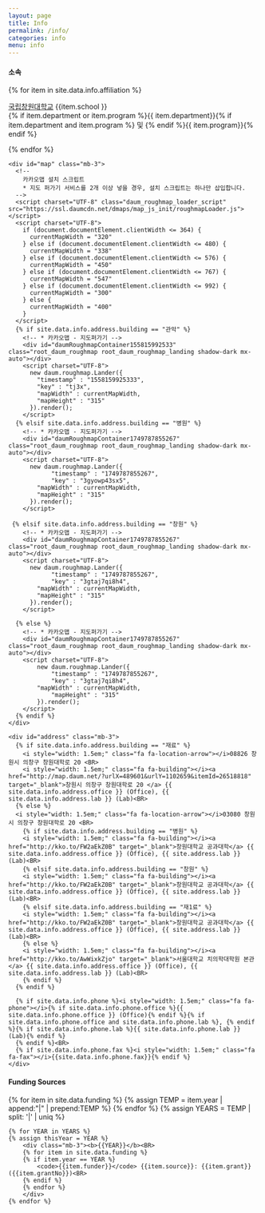 ```yaml
---
layout: page
title: Info
permalink: /info/
categories: info
menu: info
---
```


<div class="row" id="info">
  <div class="col-md-5 mb-4">
    <div id="affiliation">
      <h4><b>소속</b></h4>
      {% for item in site.data.info.affiliation %}
        <p><i style="width: 1.5em;" class="fa fa-university" aria-hidden="true"></i><a href="http://www.changwon.ac.kr/" target="_blank" >국립창원대학교</a> {{item.school }}<BR>
        {% if item.department or item.program %}<i style="width: 1.5em;" class="fa fa-graduation-cap"></i>{{ item.department}}{% if item.department and item.program %} 및 {% endif %}{{ item.program}}{% endif %}</p>
      {% endfor %}
    </div>

    <div id="map" class="mb-3">
      <!--
        카카오맵 설치 스크립트
        * 지도 퍼가기 서비스를 2개 이상 넣을 경우, 설치 스크립트는 하나만 삽입합니다.
      -->
      <script charset="UTF-8" class="daum_roughmap_loader_script" src="https://ssl.daumcdn.net/dmaps/map_js_init/roughmapLoader.js"></script>
      <script charset="UTF-8">
        if (document.documentElement.clientWidth <= 364) {
          currentMapWidth = "320"
        } else if (document.documentElement.clientWidth <= 480) {
          currentMapWidth = "338"
        } else if (document.documentElement.clientWidth <= 576) {
          currentMapWidth = "450"
        } else if (document.documentElement.clientWidth <= 767) {
          currentMapWidth = "547"
        } else if (document.documentElement.clientWidth <= 992) {
          currentMapWidth = "300"
        } else {
          currentMapWidth = "400"    
        }
      </script>
      {% if site.data.info.address.building == "관악" %}
        <!-- * 카카오맵 - 지도퍼가기 -->
        <div id="daumRoughmapContainer155815992533" class="root_daum_roughmap root_daum_roughmap_landing shadow-dark mx-auto"></div>
        <script charset="UTF-8">
          new daum.roughmap.Lander({
            "timestamp" : "1558159925333",
            "key" : "tj3x",
            "mapWidth" : currentMapWidth,
            "mapHeight" : "315"
          }).render();
        </script>
      {% elsif site.data.info.address.building == "병원" %}
        <!-- * 카카오맵 - 지도퍼가기 -->
        <div id="daumRoughmapContainer1749787855267" class="root_daum_roughmap root_daum_roughmap_landing shadow-dark mx-auto"></div>
        <script charset="UTF-8">
          new daum.roughmap.Lander({
        		"timestamp" : "1749787855267",
        		"key" : "3gyowp43sx5",
            "mapWidth" : currentMapWidth,
            "mapHeight" : "315"
          }).render();
        </script>

     {% elsif site.data.info.address.building == "창원" %}
        <!-- * 카카오맵 - 지도퍼가기 -->
        <div id="daumRoughmapContainer1749787855267" class="root_daum_roughmap root_daum_roughmap_landing shadow-dark mx-auto"></div>
        <script charset="UTF-8">
          new daum.roughmap.Lander({
        		"timestamp" : "1749787855267",
        		"key" : "3gtaj7qi8h4",
            "mapWidth" : currentMapWidth,
            "mapHeight" : "315"
          }).render();
        </script>
        
      {% else %}
        <!-- * 카카오맵 - 지도퍼가기 -->
        <div id="daumRoughmapContainer1749787855267" class="root_daum_roughmap root_daum_roughmap_landing shadow-dark mx-auto"></div>
        <script charset="UTF-8">
        	new daum.roughmap.Lander({
        		"timestamp" : "1749787855267",
        		"key" : "3gtaj7qi8h4",
            "mapWidth" : currentMapWidth,
        		"mapHeight" : "315"
        	}).render();
        </script>
      {% endif %}
    </div>

    <div id="address" class="mb-3">
      {% if site.data.info.address.building == "재료" %}
        <i style="width: 1.5em;" class="fa fa-location-arrow"></i>08826 창원시 의창구 창원대학로 20 <BR>
        <i style="width: 1.5em;" class="fa fa-building"></i><a href="http://map.daum.net/?urlX=489601&urlY=1102659&itemId=26518818" target="_blank">창원시 의창구 창원대학로 20 </a> {{ site.data.info.address.office }} (Office), {{ site.data.info.address.lab }} (Lab)<BR>
      {% else %}
      <i style="width: 1.5em;" class="fa fa-location-arrow"></i>03080 창원시 의창구 창원대학로 20 <BR>
        {% if site.data.info.address.building == "병원" %}
        <i style="width: 1.5em;" class="fa fa-building"></i><a href="http://kko.to/FW2aEkZ0B" target="_blank">창원대학교 공과대학</a> {{ site.data.info.address.office }} (Office), {{ site.address.lab }} (Lab)<BR>
        {% elsif site.data.info.address.building == "창원" %}
        <i style="width: 1.5em;" class="fa fa-building"></i><a href="http://kko.to/FW2aEkZ0B" target="_blank">창원대학교 공과대학</a> {{ site.data.info.address.office }} (Office), {{ site.address.lab }} (Lab)<BR>
        {% elsif site.data.info.address.building == "재1료" %}
        <i style="width: 1.5em;" class="fa fa-building"></i><a href="http://kko.to/FW2aEkZ0B" target="_blank">창원대학교 공과대학</a> {{ site.data.info.address.office }} (Office), {{ site.address.lab }} (Lab)<BR>
        {% else %}
        <i style="width: 1.5em;" class="fa fa-building"></i><a href="http://kko.to/AwWixkZjo" target="_blank">서울대학교 치의학대학원 본관</a> {{ site.data.info.address.office }} (Office), {{ site.data.info.address.lab }} (Lab)<BR>
        {% endif %}
      {% endif %}

      {% if site.data.info.phone %}<i style="width: 1.5em;" class="fa fa-phone"></i>{% if site.data.info.phone.office %}{{ site.data.info.phone.office }} (Office){% endif %}{% if site.data.info.phone.office and site.data.info.phone.lab %}, {% endif %}{% if site.data.info.phone.lab %}{{ site.data.info.phone.lab }} (Lab){% endif %}
      {% endif %}<BR>
      {% if site.data.info.phone.fax %}<i style="width: 1.5em;" class="fa fa-fax"></i>{{site.data.info.phone.fax}}{% endif %}
    </div>
  </div>

  <div class="col-md-7 mb-4">
    <h4><b>Funding Sources</b></h4>
    {% for item in site.data.funding %}
        {% assign TEMP = item.year | append:"|" | prepend:TEMP %}
    {% endfor %}
    {% assign YEARS = TEMP | split: '|' | uniq %}

    {% for YEAR in YEARS %}
    {% assign thisYear = YEAR %}
        <div class="mb-3"><b>{{YEAR}}</b><BR>
        {% for item in site.data.funding %}
        {% if item.year == YEAR %}
            <code>{{item.funder}}</code> {{item.source}}: {{item.grant}} ({{item.grantNo}})<BR>
        {% endif %}
        {% endfor %}
        </div>
    {% endfor %}
  </div>
